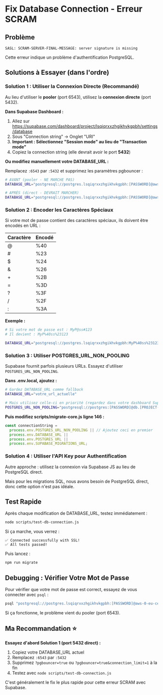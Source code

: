 # Fix Database Connection - Erreur SCRAM

## Problème
`SASL: SCRAM-SERVER-FINAL-MESSAGE: server signature is missing`

Cette erreur indique un problème d'authentification PostgreSQL.

## Solutions à Essayer (dans l'ordre)

### Solution 1 : Utiliser la Connexion Directe (Recommandé)

Au lieu d'utiliser le **pooler** (port 6543), utilisez la **connexion directe** (port 5432).

**Dans Supabase Dashboard :**
1. Allez sur https://supabase.com/dashboard/project/lsqiqrxxzhgikhvkgpbh/settings/database
2. Sous "Connection string" → Onglet "URI"
3. **Important : Sélectionnez "Session mode" au lieu de "Transaction mode"**
4. Copiez la connection string (elle devrait avoir le port **5432**)

**Ou modifiez manuellement votre DATABASE_URL :**

Remplacez `:6543` par `:5432` et supprimez les paramètres pgbouncer :

```bash
# AVANT (pooler - NE MARCHE PAS)
DATABASE_URL="postgresql://postgres.lsqiqrxxzhgikhvkgpbh:[PASSWORD]@aws-0-eu-central-1.pooler.supabase.com:6543/postgres?pgbouncer=true"

# APRÈS (direct - DEVRAIT MARCHER)
DATABASE_URL="postgresql://postgres.lsqiqrxxzhgikhvkgpbh:[PASSWORD]@aws-0-eu-central-1.pooler.supabase.com:5432/postgres"
```

### Solution 2 : Encoder les Caractères Spéciaux

Si votre mot de passe contient des caractères spéciaux, ils doivent être encodés en URL :

| Caractère | Encodé |
|-----------|--------|
| @ | %40 |
| # | %23 |
| $ | %24 |
| & | %26 |
| + | %2B |
| = | %3D |
| ? | %3F |
| / | %2F |
| : | %3A |

**Exemple :**
```bash
# Si votre mot de passe est : MyP@ss#123
# Il devient : MyP%40ss%23123

DATABASE_URL="postgresql://postgres.lsqiqrxxzhgikhvkgpbh:MyP%40ss%23123@aws-0-eu-central-1.pooler.supabase.com:5432/postgres"
```

### Solution 3 : Utiliser POSTGRES_URL_NON_POOLING

Supabase fournit parfois plusieurs URLs. Essayez d'utiliser `POSTGRES_URL_NON_POOLING`.

**Dans .env.local, ajoutez :**
```bash
# Gardez DATABASE_URL comme fallback
DATABASE_URL="votre_url_actuelle"

# Mais utilisez celle-ci en priorité (regardez dans votre dashboard Supabase)
POSTGRES_URL_NON_POOLING="postgresql://postgres:[PASSWORD]@db.[PROJECT-REF].supabase.co:5432/postgres"
```

**Puis modifiez scripts/migrate-core.js ligne 146 :**
```javascript
const connectionString =
  process.env.POSTGRES_URL_NON_POOLING || // Ajoutez ceci en premier
  process.env.DATABASE_URL || 
  process.env.POSTGRES_URL || 
  process.env.SUPABASE_MIGRATIONS_URL;
```

### Solution 4 : Utiliser l'API Key pour Authentification

Autre approche : utilisez la connexion via Supabase JS au lieu de PostgreSQL direct.

Mais pour les migrations SQL, nous avons besoin de PostgreSQL direct, donc cette option n'est pas idéale.

## Test Rapide

Après chaque modification de DATABASE_URL, testez immédiatement :

```bash
node scripts/test-db-connection.js
```

Si ça marche, vous verrez :
```
✅ Connected successfully with SSL!
✅ All tests passed!
```

Puis lancez :
```bash
npm run migrate
```

## Debugging : Vérifier Votre Mot de Passe

Pour vérifier que votre mot de passe est correct, essayez de vous connecter avec `psql` :

```bash
psql "postgresql://postgres.lsqiqrxxzhgikhvkgpbh:[PASSWORD]@aws-0-eu-central-1.pooler.supabase.com:5432/postgres"
```

Si ça fonctionne, le problème vient du pooler (port 6543).

## Ma Recommandation ⭐

**Essayez d'abord Solution 1 (port 5432 direct) :**

1. Copiez votre DATABASE_URL actuel
2. Remplacez `:6543` par `:5432`
3. Supprimez `?pgbouncer=true` ou `?pgbouncer=true&connection_limit=1` à la fin
4. Testez avec `node scripts/test-db-connection.js`

C'est généralement le fix le plus rapide pour cette erreur SCRAM avec Supabase.

